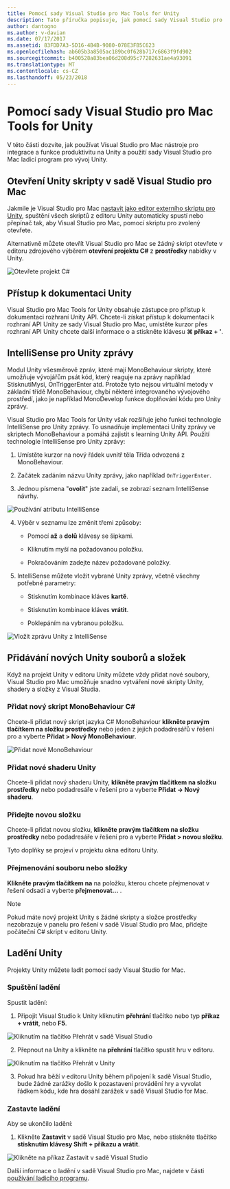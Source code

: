 ```yaml
---
title: Pomocí sady Visual Studio pro Mac Tools for Unity
description: Tato příručka popisuje, jak pomocí sady Visual Studio pro Mac nástroje pro rozšíření Unity
author: dantogno
ms.author: v-davian
ms.date: 07/17/2017
ms.assetid: 83FDD7A3-5D16-4B4B-9080-078E3FB5C623
ms.openlocfilehash: ab605b3a8505ac189bc0f628b717c6863f9fd902
ms.sourcegitcommit: b400528a83bea06d208d95c77282631ae4a93091
ms.translationtype: MT
ms.contentlocale: cs-CZ
ms.lasthandoff: 05/23/2018
---
```

# <a name="using-visual-studio-for-mac-tools-for-unity"></a>Pomocí sady Visual Studio pro Mac Tools for Unity

V této části dozvíte, jak používat Visual Studio pro Mac nástroje pro integrace a funkce produktivitu na Unity a použití sady Visual Studio pro Mac ladicí program pro vývoj Unity.

## <a name="opening-unity-scripts-in-visual-studio-for-mac"></a>Otevření Unity skripty v sadě Visual Studio pro Mac

Jakmile je Visual Studio pro Mac [nastavit jako editor externího skriptu pro Unity](setup-vsmac-tools-unity.md#configure-unity-for-use-with-visual-studio-for-mac), spuštění všech skriptů z editoru Unity automaticky spustí nebo přepínač tak, aby Visual Studio pro Mac, pomocí skriptu pro zvolený otevřete.

Alternativně můžete otevřít Visual Studio pro Mac se žádný skript otevřete v editoru zdrojového výběrem **otevření projektu C#** z **prostředky** nabídky v Unity.

![Otevřete projekt C#](media/using-vsmac-tools-unity-image1.png)

## <a name="unity-documentation-access"></a>Přístup k dokumentaci Unity

Visual Studio pro Mac Tools for Unity obsahuje zástupce pro přístup k dokumentaci rozhraní Unity API. Chcete-li získat přístup k dokumentaci k rozhraní API Unity ze sady Visual Studio pro Mac, umístěte kurzor přes rozhraní API Unity chcete další informace o a stiskněte klávesu **⌘ příkaz + '**.

## <a name="intellisense-for-unity-messages"></a>IntelliSense pro Unity zprávy
Modul Unity všesměrově zpráv, které mají MonoBehaviour skripty, které umožňuje vývojářům psát kód, který reaguje na zprávy například StisknutiMysi, OnTriggerEnter atd. Protože tyto nejsou virtuální metody v základní třídě MonoBehaviour, chybí některé integrovaného vývojového prostředí, jako je například MonoDevelop funkce doplňování kódu pro Unity zprávy.

Visual Studio pro Mac Tools for Unity však rozšiřuje jeho funkci technologie IntelliSense pro Unity zprávy. To usnadňuje implementaci Unity zprávy ve skriptech MonoBehaviour a pomáhá zajistit s learning Unity API. Použití technologie IntelliSense pro Unity zprávy:

1.  Umístěte kurzor na nový řádek uvnitř těla Třída odvozená z MonoBehaviour.

2.  Začátek zadáním názvu Unity zprávy, jako například `OnTriggerEnter`.

3.  Jednou písmena "**ovolit**" jste zadali, se zobrazí seznam IntelliSense návrhy.

  ![Používání atributu IntelliSense](media/using-vsmac-tools-unity-image2.png)

4.  Výběr v seznamu lze změnit třemi způsoby:

    * Pomocí **až** a **dolů** klávesy se šipkami.

    * Kliknutím myší na požadovanou položku.

    * Pokračováním zadejte název požadované položky.

5.  IntelliSense můžete vložit vybrané Unity zprávy, včetně všechny potřebné parametry:

    * Stisknutím kombinace kláves **kartě**.

    * Stisknutím kombinace kláves **vrátit**.

    * Poklepáním na vybranou položku.

  ![Vložit zprávu Unity z IntelliSense](media/using-vsmac-tools-unity-image3.png)

## <a name="adding-new-unity-files-and-folders"></a>Přidávání nových Unity souborů a složek

Když na projekt Unity v editoru Unity můžete vždy přidat nové soubory, Visual Studio pro Mac umožňuje snadno vytváření nové skripty Unity, shadery a složky z Visual Studia.

### <a name="add-a-new-c-monobehaviour-script"></a>Přidat nový skript MonoBehaviour C#

Chcete-li přidat nový skript jazyka C# MonoBehaviour **klikněte pravým tlačítkem na složku prostředky** nebo jeden z jejích podadresářů v řešení pro a vyberte **Přidat > Nový MonoBehaviour**.

![Přidat nové MonoBehaviour](media/using-vsmac-tools-unity-image4.png)

### <a name="add-a-new-unity-shader"></a>Přidat nové shaderu Unity

Chcete-li přidat nový shaderu Unity, **klikněte pravým tlačítkem na složku prostředky** nebo podadresáře v řešení pro a vyberte **Přidat -> Nový shaderu**.

### <a name="add-a-new-folder"></a>Přidejte novou složku

Chcete-li přidat novou složku, **klikněte pravým tlačítkem na složku prostředky** nebo podadresáře v řešení pro a vyberte **Přidat > novou složku**.

Tyto doplňky se projeví v projektu okna editoru Unity.

### <a name="to-rename-a-file-or-folder"></a>Přejmenování souboru nebo složky
**Klikněte pravým tlačítkem na** na položku, kterou chcete přejmenovat v řešení odsadí a vyberte **přejmenovat...** .

> [!NOTE]
> Pokud máte nový projekt Unity s žádné skripty a složce prostředky nezobrazuje v panelu pro řešení v sadě Visual Studio pro Mac, přidejte počáteční C# skript v editoru Unity.

## <a name="unity-debugging"></a>Ladění Unity

Projekty Unity můžete ladit pomocí sady Visual Studio for Mac.

### <a name="start-debugging"></a>Spuštění ladění

Spustit ladění:

1.  Připojit Visual Studio k Unity kliknutím **přehrání** tlačítko nebo typ **příkaz + vrátit**, nebo **F5**.

  ![Kliknutím na tlačítko Přehrát v sadě Visual Studio](media/using-vsmac-tools-unity-image5.png)

2.  Přepnout na Unity a klikněte na **přehrání** tlačítko spustit hru v editoru.

  ![Kliknutím na tlačítko Přehrát v Unity](media/using-vsmac-tools-unity-image6.png)

3.  Pokud hra běží v editoru Unity během připojení k sadě Visual Studio, bude žádné zarážky došlo k pozastavení provádění hry a vyvolat řádkem kódu, kde hra dosáhl zarážek v sadě Visual Studio for Mac.

### <a name="stop-debugging"></a>Zastavte ladění

Aby se ukončilo ladění:

1.  Klikněte **Zastavit** v sadě Visual Studio pro Mac, nebo stiskněte tlačítko **stisknutím klávesy Shift + příkazu a vrátit**.

  ![Klikněte na příkaz Zastavit v sadě Visual Studio](media/using-vsmac-tools-unity-image7.png)

Další informace o ladění v sadě Visual Studio pro Mac, najdete v části [používání ladicího programu](https://docs.microsoft.com/visualstudio/mac/debugging).
